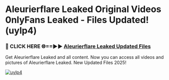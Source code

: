 # Aleurierflare Leaked Original Videos 0nlyFans Leaked - Files Updated! (uylp4)

<h3>🔴 CLICK HERE 🌐==►► <a href="https://tinyurl.com/brd5kh86" rel="nofollow">Aleurierflare Leaked Updated Files</a></h3>

Get Aleurierflare Leaked and all content. Now you can access all videos and pictures of Aleurierflare Leaked. New Updated Files 2025!

[![uylp4](https://i.imgur.com/K7sEzmb.gif)](https://tinyurl.com/brd5kh86)
